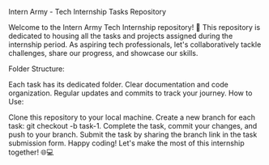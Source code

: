 Intern Army - Tech Internship Tasks Repository

Welcome to the Intern Army Tech Internship repository! 🚀 This repository is dedicated to housing all the tasks and projects assigned during the internship period. As aspiring tech professionals, let's collaboratively tackle challenges, share our progress, and showcase our skills.

Folder Structure:

Each task has its dedicated folder.
Clear documentation and code organization.
Regular updates and commits to track your journey.
How to Use:

Clone this repository to your local machine.
Create a new branch for each task: git checkout -b task-1.
Complete the task, commit your changes, and push to your branch.
Submit the task by sharing the branch link in the task submission form.
Happy coding! Let's make the most of this internship together! 🌐💻
